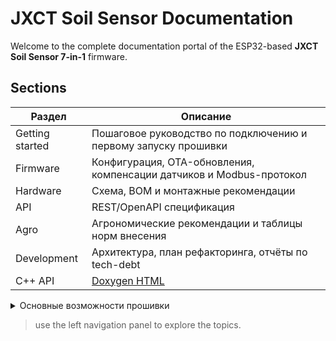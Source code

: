 # JXCT Soil Sensor Documentation

Welcome to the complete documentation portal of the ESP32-based **JXCT Soil Sensor 7-in-1** firmware.

## Sections

| Раздел | Описание |
|--------|----------|
| Getting started | Пошаговое руководство по подключению и первому запуску прошивки |
| Firmware | Конфигурация, OTA-обновления, компенсации датчиков и Modbus-протокол |
| Hardware | Схема, BOM и монтажные рекомендации |
| API | REST/OpenAPI спецификация |
| Agro | Агрономические рекомендации и таблицы норм внесения |
| Development | Архитектура, план рефакторинга, отчёты по tech-debt |
| C++ API | <a class="md-button" href="_doxygen/html/index.html">Doxygen HTML</a> |

<details>
<summary>Основные возможности прошивки</summary>

* 🌡️ Real-time показания pH, EC, NPK, влажности и температуры
* 🔄 OTA 2.x с дифф-загрузками и проверкой SHA-256
* 📡 MQTT / ThingSpeak / HTTP API
* 🛠️ Полностью open-source (C++17, PlatformIO)

</details>

> use the left navigation panel to explore the topics. 